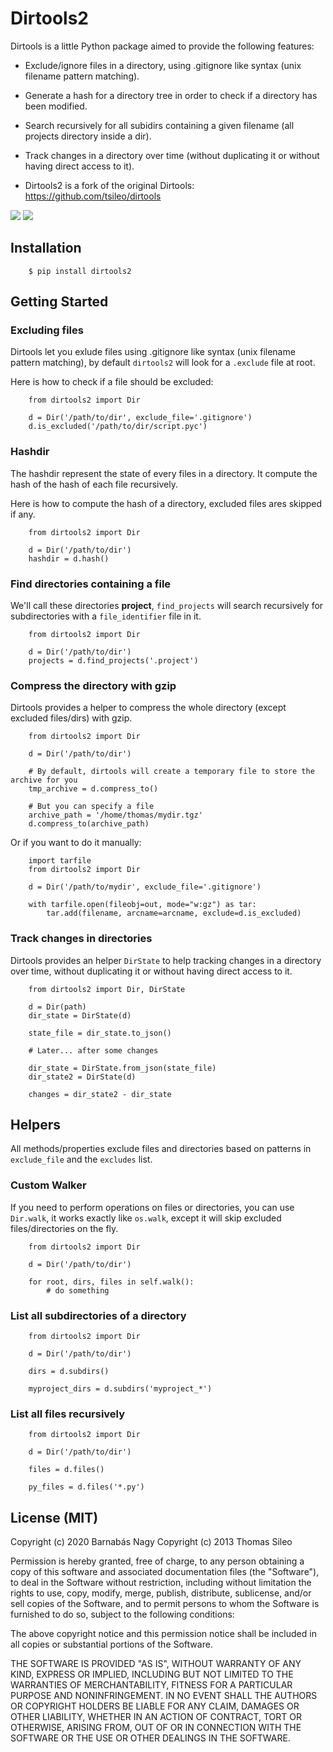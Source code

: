 # Dirtools2

Dirtools is a little Python package aimed to provide the following features:

* Exclude/ignore files in a directory, using .gitignore like syntax (unix filename pattern matching).
* Generate a hash for a directory tree in order to check if a directory has been modified.
* Search recursively for all subidirs containing a given filename (all projects directory inside a dir).
* Track changes in a directory over time (without duplicating it or without having direct access to it).

* Dirtools2 is a fork of the original Dirtools: https://github.com/tsileo/dirtools

[![](https://pypip.in/v/dirtools2/badge.png)](https://pypi.org/project/dirtools2/)
[![](https://pypip.in/d/dirtools2/badge.png)](https://pypi.org/project/dirtools2/)

## Installation

```
    $ pip install dirtools2
```

## Getting Started

### Excluding files

Dirtools let you exlude files using .gitignore like syntax (unix filename pattern matching), by default ``dirtools2`` will look for a ``.exclude`` file at root.

Here is how to check if a file should be excluded:

```
    from dirtools2 import Dir

    d = Dir('/path/to/dir', exclude_file='.gitignore')
    d.is_excluded('/path/to/dir/script.pyc')
```

### Hashdir

The hashdir represent the state of every files in a directory. It compute the hash of the hash of each file recursively.

Here is how to compute the hash of a directory, excluded files ares skipped if any.

```
    from dirtools2 import Dir

    d = Dir('/path/to/dir')
    hashdir = d.hash()
```

### Find directories containing a file

We'll call these directories **project**, ``find_projects`` will search recursively for subdirectories with a ``file_identifier`` file in it.

```
    from dirtools2 import Dir

    d = Dir('/path/to/dir')
    projects = d.find_projects('.project')
```

### Compress the directory with gzip

Dirtools provides a helper to compress the whole directory (except excluded files/dirs) with gzip.

```
    from dirtools2 import Dir

    d = Dir('/path/to/dir')
    
    # By default, dirtools will create a temporary file to store the archive for you
    tmp_archive = d.compress_to()

    # But you can specify a file
    archive_path = '/home/thomas/mydir.tgz'
    d.compress_to(archive_path)
```

Or if you want to do it manually:

```
    import tarfile
    from dirtools2 import Dir

    d = Dir('/path/to/mydir', exclude_file='.gitignore')

    with tarfile.open(fileobj=out, mode="w:gz") as tar:
        tar.add(filename, arcname=arcname, exclude=d.is_excluded)
```

### Track changes in directories

Dirtools provides an helper ``DirState`` to help tracking changes in a directory over time, without duplicating it or without having direct access to it.

```
    from dirtools2 import Dir, DirState

    d = Dir(path)
    dir_state = DirState(d)

    state_file = dir_state.to_json()

    # Later... after some changes

    dir_state = DirState.from_json(state_file)
    dir_state2 = DirState(d)

    changes = dir_state2 - dir_state
```

## Helpers

All methods/properties exclude files and directories based on patterns in `exclude_file` and the ``excludes`` list.

### Custom Walker

If you need to perform operations on files or directories, you can use ``Dir.walk``, it works exactly like ``os.walk``, except it will skip excluded files/directories on the fly.

```
    from dirtools2 import Dir

    d = Dir('/path/to/dir')
    
    for root, dirs, files in self.walk():
        # do something
```

### List all subdirectories of a directory

```
    from dirtools2 import Dir

    d = Dir('/path/to/dir')

    dirs = d.subdirs()

    myproject_dirs = d.subdirs('myproject_*')
```

### List all files recursively

```
    from dirtools2 import Dir

    d = Dir('/path/to/dir')

    files = d.files()

    py_files = d.files('*.py')
```

## License (MIT)

Copyright (c) 2020 Barnabás Nagy
Copyright (c) 2013 Thomas Sileo

Permission is hereby granted, free of charge, to any person obtaining a copy of this software and associated documentation files (the "Software"), to deal in the Software without restriction, including without limitation the rights to use, copy, modify, merge, publish, distribute, sublicense, and/or sell copies of the Software, and to permit persons to whom the Software is furnished to do so, subject to the following conditions:

The above copyright notice and this permission notice shall be included in all copies or substantial portions of the Software.

THE SOFTWARE IS PROVIDED "AS IS", WITHOUT WARRANTY OF ANY KIND, EXPRESS OR IMPLIED, INCLUDING BUT NOT LIMITED TO THE WARRANTIES OF MERCHANTABILITY, FITNESS FOR A PARTICULAR PURPOSE AND NONINFRINGEMENT. IN NO EVENT SHALL THE AUTHORS OR COPYRIGHT HOLDERS BE LIABLE FOR ANY CLAIM, DAMAGES OR OTHER LIABILITY, WHETHER IN AN ACTION OF CONTRACT, TORT OR OTHERWISE, ARISING FROM, OUT OF OR IN CONNECTION WITH THE SOFTWARE OR THE USE OR OTHER DEALINGS IN THE SOFTWARE.
